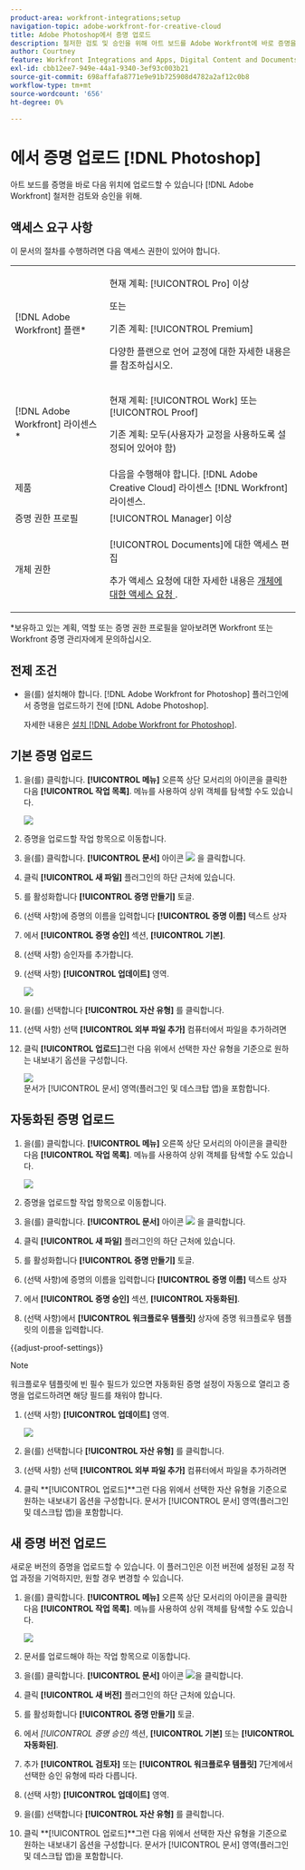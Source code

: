 ```yaml
---
product-area: workfront-integrations;setup
navigation-topic: adobe-workfront-for-creative-cloud
title: Adobe Photoshop에서 증명 업로드
description: 철저한 검토 및 승인을 위해 아트 보드를 Adobe Workfront에 바로 증명을 증명으로 업로드할 수 있습니다.
author: Courtney
feature: Workfront Integrations and Apps, Digital Content and Documents
exl-id: cbb12ee7-949e-44a1-9340-3ef93c003b21
source-git-commit: 698affafa8771e9e91b725908d4782a2af12c0b8
workflow-type: tm+mt
source-wordcount: '656'
ht-degree: 0%

---
```


# 에서 증명 업로드 [!DNL Photoshop]

아트 보드를 증명을 바로 다음 위치에 업로드할 수 있습니다 [!DNL Adobe Workfront] 철저한 검토와 승인을 위해.

## 액세스 요구 사항

이 문서의 절차를 수행하려면 다음 액세스 권한이 있어야 합니다.

<table style="table-layout:auto"> 
 <col> 
 <col> 
 <tbody> 
  <tr> 
   <td role="rowheader">[!DNL Adobe Workfront] 플랜*</td> 
   <td> <p>현재 계획: [!UICONTROL Pro] 이상</p> <p>또는</p> <p>기존 계획: [!UICONTROL Premium]</p> <p>다양한 플랜으로 언어 교정에 대한 자세한 내용은 를 참조하십시오.</p> </td> 
  </tr> 
  <tr> 
   <td role="rowheader">[!DNL Adobe Workfront] 라이센스*</td> 
   <td> <p>현재 계획: [!UICONTROL Work] 또는 [!UICONTROL Proof]</p> <p>기존 계획: 모두(사용자가 교정을 사용하도록 설정되어 있어야 함)</p> </td> 
  </tr> 
  <tr> 
   <td role="rowheader">제품</td> 
   <td>다음을 수행해야 합니다. [!DNL Adobe Creative Cloud] 라이센스 [!DNL Workfront] 라이센스.</td> 
  </tr> 
  <tr> 
   <td role="rowheader">증명 권한 프로필 </td> 
   <td>[!UICONTROL Manager] 이상</td> 
  </tr> 
  <tr> 
   <td role="rowheader">개체 권한</td> 
   <td> <p>[!UICONTROL Documents]에 대한 액세스 편집</p> <p>추가 액세스 요청에 대한 자세한 내용은 <a href="../../workfront-basics/grant-and-request-access-to-objects/request-access.md" class="MCXref xref">개체에 대한 액세스 요청 </a>.</p> </td> 
  </tr> 
 </tbody> 
</table>

&#42;보유하고 있는 계획, 역할 또는 증명 권한 프로필을 알아보려면 Workfront 또는 Workfront 증명 관리자에게 문의하십시오.

## 전제 조건

* 을(를) 설치해야 합니다. [!DNL Adobe Workfront for Photoshop] 플러그인에서 증명을 업로드하기 전에 [!DNL Adobe Photoshop].

   자세한 내용은 [설치 [!DNL Adobe Workfront for Photoshop]](../../workfront-integrations-and-apps/adobe-workfront-for-creative-cloud/wf-cc-install-ps.md).

## 기본 증명 업로드

1. 을(를) 클릭합니다. **[!UICONTROL 메뉴]** 오른쪽 상단 모서리의 아이콘을 클릭한 다음 **[!UICONTROL 작업 목록]**. 메뉴를 사용하여 상위 객체를 탐색할 수도 있습니다.

   ![](assets/go-back-to-work-list-350x314.png)

1. 증명을 업로드할 작업 항목으로 이동합니다.
1. 을(를) 클릭합니다. **[!UICONTROL 문서]** 아이콘 ![](assets/documents.png) 을 클릭합니다.
1. 클릭 **[!UICONTROL 새 파일]** 플러그인의 하단 근처에 있습니다.
1. 를 활성화합니다 **[!UICONTROL 증명 만들기]** 토글.
1. (선택 사항)에 증명의 이름을 입력합니다 **[!UICONTROL 증명 이름]** 텍스트 상자
1. 에서 **[!UICONTROL 증명 승인]** 섹션, **[!UICONTROL 기본]**.
1. (선택 사항) 승인자를 추가합니다.
1. (선택 사항) **[!UICONTROL 업데이트]** 영역.

   ![](assets/add-comment.png)

1. 을(를) 선택합니다 **[!UICONTROL 자산 유형]** 를 클릭합니다.

1. (선택 사항) 선택 **[!UICONTROL 외부 파일 추가]** 컴퓨터에서 파일을 추가하려면
1. 클릭 **[!UICONTROL 업로드]**&#x200B;그런 다음 위에서 선택한 자산 유형을 기준으로 원하는 내보내기 옵션을 구성합니다.

   ![](assets/plugin-files-350x307.png)\
   문서가 [!UICONTROL 문서] 영역(플러그인 및 데스크탑 앱)을 포함합니다.


## 자동화된 증명 업로드

1. 을(를) 클릭합니다. **[!UICONTROL 메뉴]** 오른쪽 상단 모서리의 아이콘을 클릭한 다음 **[!UICONTROL 작업 목록]**. 메뉴를 사용하여 상위 객체를 탐색할 수도 있습니다.

   ![](assets/go-back-to-work-list-350x314.png)

1. 증명을 업로드할 작업 항목으로 이동합니다.
1. 을(를) 클릭합니다. **[!UICONTROL 문서]** 아이콘 ![](assets/documents.png) 을 클릭합니다.

1. 클릭 **[!UICONTROL 새 파일]** 플러그인의 하단 근처에 있습니다.
1. 를 활성화합니다 **[!UICONTROL 증명 만들기]** 토글.
1. (선택 사항)에 증명의 이름을 입력합니다 **[!UICONTROL 증명 이름]** 텍스트 상자
1. 에서 **[!UICONTROL 증명 승인]** 섹션, **[!UICONTROL 자동화된]**.
1. (선택 사항)에서 **[!UICONTROL 워크플로우 템플릿]** 상자에 증명 워크플로우 템플릿의 이름을 입력합니다.

{{adjust-proof-settings}}

>[!NOTE]
>
> 워크플로우 템플릿에 빈 필수 필드가 있으면 자동화된 증명 설정이 자동으로 열리고 증명을 업로드하려면 해당 필드를 채워야 합니다.


1. (선택 사항) **[!UICONTROL 업데이트]** 영역.

   ![](assets/add-comment-automated-approval.png)

1. 을(를) 선택합니다 **[!UICONTROL 자산 유형]** 를 클릭합니다.
1. (선택 사항) 선택 **[!UICONTROL 외부 파일 추가]** 컴퓨터에서 파일을 추가하려면
1. 클릭 **[!UICONTROL 업로드]**그런 다음 위에서 선택한 자산 유형을 기준으로 원하는 내보내기 옵션을 구성합니다.
문서가 [!UICONTROL 문서] 영역(플러그인 및 데스크탑 앱)을 포함합니다.

## 새 증명 버전 업로드

새로운 버전의 증명을 업로드할 수 있습니다. 이 플러그인은 이전 버전에 설정된 교정 작업 과정을 기억하지만, 원할 경우 변경할 수 있습니다.

1. 을(를) 클릭합니다. **[!UICONTROL 메뉴]** 오른쪽 상단 모서리의 아이콘을 클릭한 다음 **[!UICONTROL 작업 목록]**. 메뉴를 사용하여 상위 객체를 탐색할 수도 있습니다.

   ![](assets/go-back-to-work-list-350x314.png)

1. 문서를 업로드해야 하는 작업 항목으로 이동합니다.
1. 을(를) 클릭합니다. **[!UICONTROL 문서]** 아이콘 ![](assets/documents.png)을 클릭합니다.

1. 클릭 **[!UICONTROL 새 버전]** 플러그인의 하단 근처에 있습니다.
1. 를 활성화합니다 **[!UICONTROL 증명 만들기]** 토글.

1. 에서 *[!UICONTROL *증명 승인]** 섹션, **[!UICONTROL 기본]** 또는 **[!UICONTROL 자동화된]**.

1. 추가 **[!UICONTROL 검토자]** 또는 **[!UICONTROL 워크플로우 템플릿]** 7단계에서 선택한 승인 유형에 따라 다릅니다.

1. (선택 사항) **[!UICONTROL 업데이트]** 영역.
1. 을(를) 선택합니다 **[!UICONTROL 자산 유형]** 를 클릭합니다.
1. 클릭 **[!UICONTROL 업로드]**그런 다음 위에서 선택한 자산 유형을 기준으로 원하는 내보내기 옵션을 구성합니다.
문서가 [!UICONTROL 문서] 영역(플러그인 및 데스크탑 앱)을 포함합니다.
